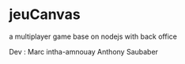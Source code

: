 # jeuCanvas
a multiplayer game base on nodejs with back office 


Dev : Marc intha-amnouay 
      Anthony Saubaber
